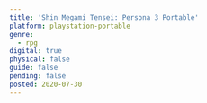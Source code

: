 ```yaml
---
title: 'Shin Megami Tensei: Persona 3 Portable'
platform: playstation-portable
genre:
  - rpg
digital: true
physical: false
guide: false
pending: false
posted: 2020-07-30
---
```

